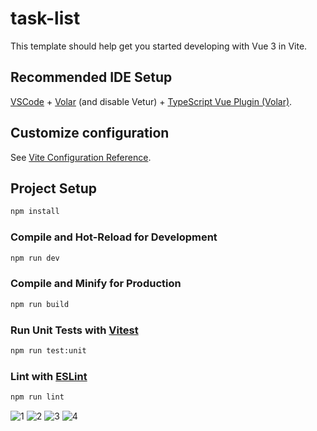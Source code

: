 # task-list

This template should help get you started developing with Vue 3 in Vite.

## Recommended IDE Setup

[VSCode](https://code.visualstudio.com/) + [Volar](https://marketplace.visualstudio.com/items?itemName=Vue.volar) (and disable Vetur) + [TypeScript Vue Plugin (Volar)](https://marketplace.visualstudio.com/items?itemName=Vue.vscode-typescript-vue-plugin).

## Customize configuration

See [Vite Configuration Reference](https://vitejs.dev/config/).

## Project Setup

```sh
npm install
```

### Compile and Hot-Reload for Development

```sh
npm run dev
```

### Compile and Minify for Production

```sh
npm run build
```

### Run Unit Tests with [Vitest](https://vitest.dev/)

```sh
npm run test:unit
```

### Lint with [ESLint](https://eslint.org/)

```sh
npm run lint
```
![1](https://user-images.githubusercontent.com/87428073/214101646-a8d8dcfb-9ff0-4794-b6e9-25171857577e.png)
![2](https://user-images.githubusercontent.com/87428073/214101714-be257c69-dc1e-4671-9359-3e3a9148fe73.png)
![3](https://user-images.githubusercontent.com/87428073/214101749-e1f27670-7ab9-470d-96f8-c1654ca1996d.png)
![4](https://user-images.githubusercontent.com/87428073/214101787-e443113a-5c97-4835-8bdd-d0365fe5859e.png) 

